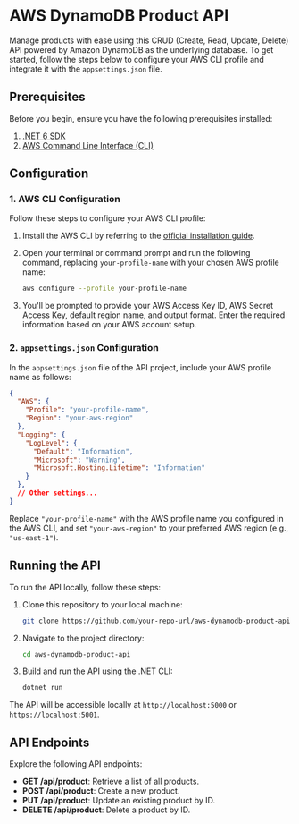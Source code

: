 # AWS DynamoDB Product API

Manage products with ease using this CRUD (Create, Read, Update, Delete) API powered by Amazon DynamoDB as the underlying database. To get started, follow the steps below to configure your AWS CLI profile and integrate it with the `appsettings.json` file.

## Prerequisites

Before you begin, ensure you have the following prerequisites installed:

1. [.NET 6 SDK](https://dotnet.microsoft.com/download/dotnet/6.0)
2. [AWS Command Line Interface (CLI)](https://aws.amazon.com/cli/)

## Configuration

### 1. AWS CLI Configuration

Follow these steps to configure your AWS CLI profile:

1. Install the AWS CLI by referring to the [official installation guide](https://docs.aws.amazon.com/cli/latest/userguide/cli-configure-files.html).

2. Open your terminal or command prompt and run the following command, replacing `your-profile-name` with your chosen AWS profile name:

   ```bash
   aws configure --profile your-profile-name
   ```

3. You'll be prompted to provide your AWS Access Key ID, AWS Secret Access Key, default region name, and output format. Enter the required information based on your AWS account setup.

### 2. `appsettings.json` Configuration

In the `appsettings.json` file of the API project, include your AWS profile name as follows:

```json
{
  "AWS": {
    "Profile": "your-profile-name",
    "Region": "your-aws-region"
  },
  "Logging": {
    "LogLevel": {
      "Default": "Information",
      "Microsoft": "Warning",
      "Microsoft.Hosting.Lifetime": "Information"
    }
  },
  // Other settings...
}
```

Replace `"your-profile-name"` with the AWS profile name you configured in the AWS CLI, and set `"your-aws-region"` to your preferred AWS region (e.g., `"us-east-1"`).

## Running the API

To run the API locally, follow these steps:

1. Clone this repository to your local machine:

   ```bash
   git clone https://github.com/your-repo-url/aws-dynamodb-product-api.git
   ```

2. Navigate to the project directory:

   ```bash
   cd aws-dynamodb-product-api
   ```

3. Build and run the API using the .NET CLI:

   ```bash
   dotnet run
   ```

The API will be accessible locally at `http://localhost:5000` or `https://localhost:5001`.

## API Endpoints

Explore the following API endpoints:

- **GET /api/product**: Retrieve a list of all products.
- **POST /api/product**: Create a new product.
- **PUT /api/product**: Update an existing product by ID.
- **DELETE /api/product**: Delete a product by ID.
